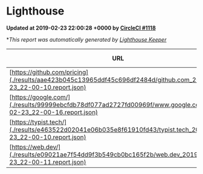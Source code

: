 
# Lighthouse

**Updated at 2019-02-23 22:00:28 +0000 by [CircleCI #1118](https://circleci.com/gh/ItinerisLtd/lighthouse-keeper-example/1118)**

**This report was automatically generated by [Lighthouse Keeper](https://github.com/itinerisltd/lighthouse-keeper)*

| URL | Performance | Accessibility | Best Practices | SEO | PWA | Updated At |
| --- | --- | --- | --- | --- | --- | --- |
| [https://github.com/pricing](./results/aae423b045c13965ddf45c696df2484d/github.com_2019-02-23_22-00-10.report.json) | 0.71 | 0.89 | 0.93 | 0.9 | 0.58 | 2019-02-23T22:00:10.940Z |
| [https://google.com/](./results/99999ebcfdb78df077ad2727fd00969f/www.google.com_2019-02-23_22-00-16.report.json) | 0.95 | 0.71 | 0.93 | 0.8 | 0.58 | 2019-02-23T22:00:16.033Z |
| [https://typist.tech/](./results/e463522d02041e06b035e8f61910fd43/typist.tech_2019-02-23_22-00-10.report.json) | 1 |  |  |  |  | 2019-02-23T22:00:10.874Z |
| [https://web.dev/](./results/e09021ae7f54dd9f3b549cb0bc165f2b/web.dev_2019-02-23_22-00-11.report.json) | 0.91 | 0.93 | 1 | 0.91 | 1 | 2019-02-23T22:00:11.238Z |
